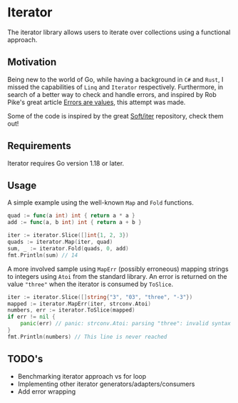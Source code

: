 # Iterator

The iterator library allows users to iterate over collections using a functional approach. 

## Motivation
Being new to the world of Go, while having a background in `C#` and `Rust`, I missed the capabilities of `Linq` and `Iterator` respectively. Furthermore, in search of a better way to check and handle errors, and inspired by Rob Pike's great article [Errors are values](https://go.dev/blog/errors-are-values), this attempt was made.

Some of the code is inspired by the great [Soft/iter](https://github.com/Soft/iter) repository, check them out!

## Requirements

Iterator requires Go version 1.18 or later.

## Usage

A simple example using the well-known `Map` and `Fold` functions. 

```go
quad := func(a int) int { return a * a }
add := func(a, b int) int { return a + b }

iter := iterator.Slice([]int{1, 2, 3})
quads := iterator.Map(iter, quad)
sum, _ := iterator.Fold(quads, 0, add)
fmt.Println(sum) // 14
```

A more involved sample using `MapErr` (possibly erroneous) mapping strings to integers using `Atoi` from the standard library. An error is returned on the value `"three"` when the iterator is consumed by `ToSlice`.

```go
iter := iterator.Slice([]string{"3", "03", "three", "-3"})
mapped := iterator.MapErr(iter, strconv.Atoi)
numbers, err := iterator.ToSlice(mapped)
if err != nil {
    panic(err) // panic: strconv.Atoi: parsing "three": invalid syntax
}
fmt.Println(numbers) // This line is never reached
```

## TODO's
- Benchmarking iterator approach vs for loop
- Implementing other iterator generators/adapters/consumers
- Add error wrapping
